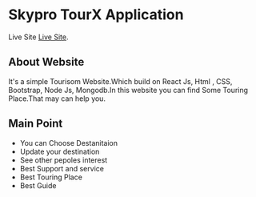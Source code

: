 # Skypro TourX Application

Live Site [Live Site](https://turisom-d8539.web.app/).

## About Website

It's a simple Tourisom Website.Which build on React Js, Html , CSS, Bootstrap, Node Js, Mongodb.In this website you can find Some Touring Place.That may can help you.

## Main Point 
<ul>
</ul>
    <ul>
        <li>You can Choose Destanitaion</li>
        <li>Update your destination</li>
        <li>See other pepoles interest</li>
        <li>Best Support and service</li>
        <li>Best Touring Place</li>
        <li>Best Guide</li>
    </ul>
